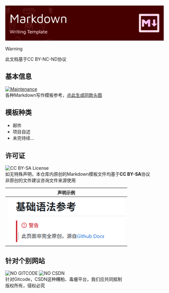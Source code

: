 ![HeadIMG](/HEAD.png)
> [!WARNING]
> 此文档基于CC BY-NC-ND协议

## 基本信息
[![Maintenance](https://img.shields.io/badge/Maintained%3F-yes-green.svg?style=flat-square)](https://sorrow-scarlet.github.io/)  
各种Markdown写作模板参考，[点此生成同款头图](https://github.com/leviarista/github-profile-header-generator#)
## 模板种类
- 邮件
- 项目自述
- 未完待续...
## 许可证
![CC BY-SA License](https://img.shields.io/badge/模板%20license-CC%20BY--SA%204.0-red.svg?style=flat-square)  
如无特殊声明，本仓库内原创的Markdown模板文件均基于**CC BY-SA**协议  
非原创的文件建议咨询文件来源使用  

| 声明示例 | 
| :-----: | 
|![DeclarationExampleImage](/Declaration%20Example.png)| 

## 针对个别网站
![NO GITCODE](https://img.shields.io/badge/NO-Gitcode-red.svg?style=flat-square)
![NO CSDN](https://img.shields.io/badge/NO-CSDN-red.svg?style=flat-square)  
针对Gitcode，CSDN这种糟粕、毒瘤平台，我们应共同抵制  
版权所有，侵权必究